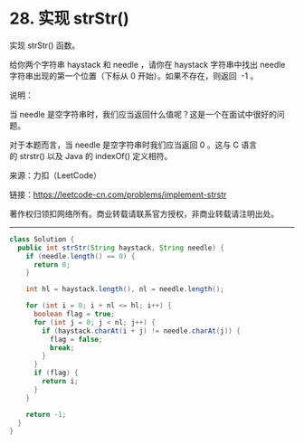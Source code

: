 # 28. 实现 strStr()

实现 strStr() 函数。

给你两个字符串 haystack 和 needle ，请你在 haystack 字符串中找出 needle 字符串出现的第一个位置（下标从 0 开始）。如果不存在，则返回  -1 。

说明：

当 needle 是空字符串时，我们应当返回什么值呢？这是一个在面试中很好的问题。

对于本题而言，当 needle 是空字符串时我们应当返回 0 。这与 C 语言的 strstr() 以及 Java 的 indexOf() 定义相符。

来源：力扣（LeetCode）

链接：<https://leetcode-cn.com/problems/implement-strstr>

著作权归领扣网络所有。商业转载请联系官方授权，非商业转载请注明出处。

---

```java
class Solution {
  public int strStr(String haystack, String needle) {
    if (needle.length() == 0) {
      return 0;
    }

    int hl = haystack.length(), nl = needle.length();

    for (int i = 0; i + nl <= hl; i++) {
      boolean flag = true;
      for (int j = 0; j < nl; j++) {
        if (haystack.charAt(i + j) != needle.charAt(j)) {
          flag = false;
          break;
        }
      }
      if (flag) {
        return i;
      }
    }

    return -1;
  }
}
```
